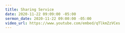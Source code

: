 ```yaml
---
title: Sharing Service
date: 2020-11-22 09:09:00 -05:00
sermon_date: 2020-11-22 09:00:00 -05:00
video_url: https://www.youtube.com/embed/qTlkmZzVCes
---
```



